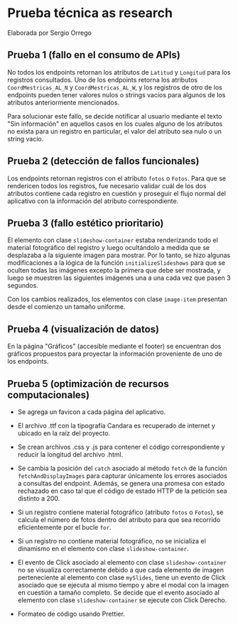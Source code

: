 # Prueba técnica **as research**

Elaborada por Sergio Orrego

## Prueba 1 (fallo en el consumo de APIs)

No todos los endpoints retornan los atributos de `Latitud` y `Longitud` para los registros consultados. Uno de los endpoints retorna los atributos `CoordMestricas_AL_N` y `CoordMestricas_AL_W`, y los registros de otro de los endpoints pueden tener valores nulos o strings vacíos para algunos de los atributos anteriormente mencionados.

Para solucionar este fallo, se decide notificar al usuario mediante el texto "Sin información" en aquellos casos en los cuales alguno de los atributos no exista para un registro en particular, el valor del atributo sea nulo o un string vacío.

## Prueba 2 (detección de fallos funcionales)

Los endpoints retornan registros con el atributo `fotos` o `Fotos`. Para que se rendericen todos los registros, fue necesario validar cuál de los dos atributos contiene cada registro en cuestión y proseguir el flujo normal del aplicativo con la información del atributo correspondiente.

## Prueba 3 (fallo estético prioritario)

El elemento con clase `slideshow-container` estaba renderizando todo el material fotográfico del registro y luego ocultándolo a medida que se desplazaba a la siguiente imagen para mostrar. Por lo tanto, se hizo algunas modificaciones a la lógica de la función `initializeSlideshows` para que se oculten todas las imágenes excepto la primera que debe ser mostrada, y luego se muestren las siguientes imágenes una a una cada vez que pasen 3 segundos.

Con los cambios realizados, los elementos con clase `image-item` presentan desde el comienzo un tamaño uniforme.

## Prueba 4 (visualización de datos)

En la página "Gráficos" (accesible mediante el footer) se encuentran dos gráficos propuestos para proyectar la información proveniente de uno de los endpoints.

## Prueba 5 (optimización de recursos computacionales)

- Se agrega un favicon a cada página del aplicativo.

- El archivo .ttf con la tipografía Candara es recuperado de internet y ubicado en la raíz del proyecto.

- Se crean archivos .css y .js para contener el código correspondiente y reducir la longitud del archivo .html.

- Se cambia la posición del `catch` asociado al método `fetch` de la función `fetchAndDisplayImages` para capturar únicamente los errores asociados a consultas del endpoint. Además, se genera una promesa con estado rechazado en caso tal que el código de estado HTTP de la petición sea distinto a 200.

- Si un registro contiene material fotográfico (atributo `fotos` o `Fotos`), se calcula el número de fotos dentro del atributo para que sea recorrido eficientemente por el bucle `for`.

- Si un registro no contiene material fotográfico, no se inicializa el dinamismo en el elemento con clase `slideshow-container`.

- El evento de Click asociado al elemento con clase `slideshow-container` no se visualiza correctamente debido a que cada elemento de imagen perteneciente al elemento con clase `mySlides`, tiene un evento de Click asociado que se ejecuta al mismo tiempo y abre el modal con la imagen en cuestión a tamaño completo. Se decide que el evento asociado al elemento con clase `slideshow-container` se ejecute con Click Derecho.

- Formateo de código usando Prettier.
